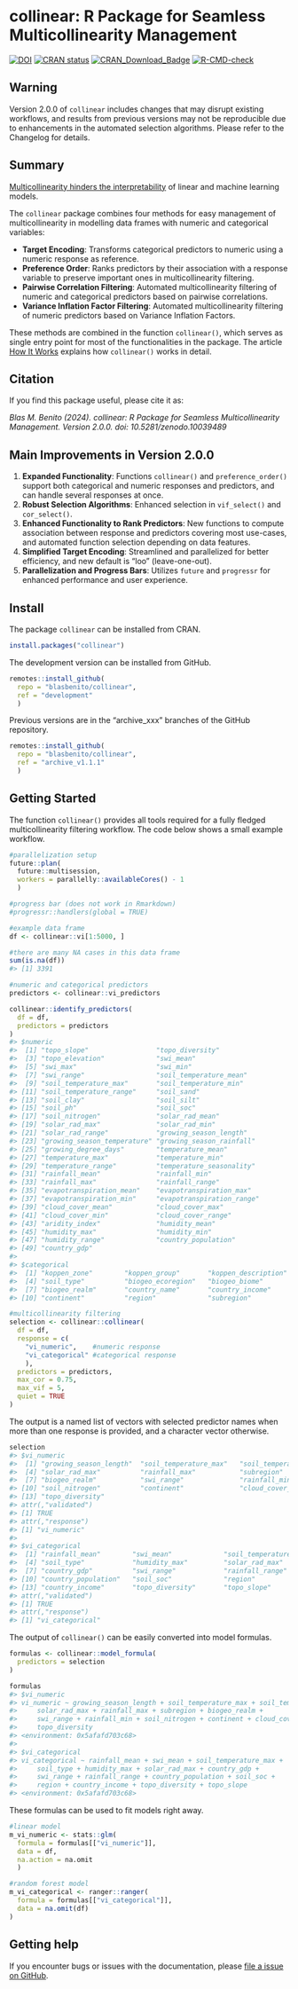 
<!-- README.md is generated from README.Rmd. Please edit that file -->
<!-- Development badges 
# collinear <a href="https://dplyr.tidyverse.org"><img src="man/figures/logo.png" align="right" height="138" /></a>
-->

# collinear: R Package for Seamless Multicollinearity Management

<!-- Development badges 
&#10;[![R-CMD-check](https://github.com/BlasBenito/collinear/actions/workflows/R-CMD-check.yaml/badge.svg)](https://github.com/BlasBenito/collinear/actions/workflows/R-CMD-check.yaml)
[![Devel-version](https://img.shields.io/badge/devel%20version-1.0.1-blue.svg)](https://github.com/blasbenito/collinear)
&#10;<!-- badges: start -->

[![DOI](https://zenodo.org/badge/DOI/10.5281/zenodo.10039489.svg)](https://doi.org/10.5281/zenodo.10039489)
[![CRAN
status](https://www.r-pkg.org/badges/version/collinear)](https://cran.r-project.org/package=collinear)
[![CRAN_Download_Badge](http://cranlogs.r-pkg.org/badges/grand-total/collinear)](https://CRAN.R-project.org/package=collinear)
[![R-CMD-check](https://github.com/BlasBenito/collinear/actions/workflows/R-CMD-check.yaml/badge.svg)](https://github.com/BlasBenito/collinear/actions/workflows/R-CMD-check.yaml)

<!-- badges: end -->

## Warning

Version 2.0.0 of `collinear` includes changes that may disrupt existing
workflows, and results from previous versions may not be reproducible
due to enhancements in the automated selection algorithms. Please refer
to the Changelog for details.

## Summary

[Multicollinearity hinders the
interpretability](https://www.blasbenito.com/post/multicollinearity-model-interpretability/)
of linear and machine learning models.

The `collinear` package combines four methods for easy management of
multicollinearity in modelling data frames with numeric and categorical
variables:

- **Target Encoding**: Transforms categorical predictors to numeric
  using a numeric response as reference.
- **Preference Order**: Ranks predictors by their association with a
  response variable to preserve important ones in multicollinearity
  filtering.
- **Pairwise Correlation Filtering**: Automated multicollinearity
  filtering of numeric and categorical predictors based on pairwise
  correlations.
- **Variance Inflation Factor Filtering**: Automated multicollinearity
  filtering of numeric predictors based on Variance Inflation Factors.

These methods are combined in the function `collinear()`, which serves
as single entry point for most of the functionalities in the package.
The article [How It
Works](https://blasbenito.github.io/collinear/articles/how_it_works.html)
explains how `collinear()` works in detail.

## Citation

If you find this package useful, please cite it as:

*Blas M. Benito (2024). collinear: R Package for Seamless
Multicollinearity Management. Version 2.0.0. doi:
10.5281/zenodo.10039489*

## Main Improvements in Version 2.0.0

1.  **Expanded Functionality**: Functions `collinear()` and
    `preference_order()` support both categorical and numeric responses
    and predictors, and can handle several responses at once.
2.  **Robust Selection Algorithms**: Enhanced selection in
    `vif_select()` and `cor_select()`.
3.  **Enhanced Functionality to Rank Predictors**: New functions to
    compute association between response and predictors covering most
    use-cases, and automated function selection depending on data
    features.
4.  **Simplified Target Encoding**: Streamlined and parallelized for
    better efficiency, and new default is “loo” (leave-one-out).
5.  **Parallelization and Progress Bars**: Utilizes `future` and
    `progressr` for enhanced performance and user experience.

## Install

The package `collinear` can be installed from CRAN.

``` r
install.packages("collinear")
```

The development version can be installed from GitHub.

``` r
remotes::install_github(
  repo = "blasbenito/collinear", 
  ref = "development"
  )
```

Previous versions are in the “archive_xxx” branches of the GitHub
repository.

``` r
remotes::install_github(
  repo = "blasbenito/collinear", 
  ref = "archive_v1.1.1"
  )
```

## Getting Started

The function `collinear()` provides all tools required for a fully
fledged multicollinearity filtering workflow. The code below shows a
small example workflow.

``` r
#parallelization setup
future::plan(
  future::multisession,
  workers = parallelly::availableCores() - 1
  )

#progress bar (does not work in Rmarkdown)
#progressr::handlers(global = TRUE)

#example data frame
df <- collinear::vi[1:5000, ]

#there are many NA cases in this data frame
sum(is.na(df))
#> [1] 3391
```

``` r
#numeric and categorical predictors
predictors <- collinear::vi_predictors

collinear::identify_predictors(
  df = df,
  predictors = predictors
)
#> $numeric
#>  [1] "topo_slope"                 "topo_diversity"            
#>  [3] "topo_elevation"             "swi_mean"                  
#>  [5] "swi_max"                    "swi_min"                   
#>  [7] "swi_range"                  "soil_temperature_mean"     
#>  [9] "soil_temperature_max"       "soil_temperature_min"      
#> [11] "soil_temperature_range"     "soil_sand"                 
#> [13] "soil_clay"                  "soil_silt"                 
#> [15] "soil_ph"                    "soil_soc"                  
#> [17] "soil_nitrogen"              "solar_rad_mean"            
#> [19] "solar_rad_max"              "solar_rad_min"             
#> [21] "solar_rad_range"            "growing_season_length"     
#> [23] "growing_season_temperature" "growing_season_rainfall"   
#> [25] "growing_degree_days"        "temperature_mean"          
#> [27] "temperature_max"            "temperature_min"           
#> [29] "temperature_range"          "temperature_seasonality"   
#> [31] "rainfall_mean"              "rainfall_min"              
#> [33] "rainfall_max"               "rainfall_range"            
#> [35] "evapotranspiration_mean"    "evapotranspiration_max"    
#> [37] "evapotranspiration_min"     "evapotranspiration_range"  
#> [39] "cloud_cover_mean"           "cloud_cover_max"           
#> [41] "cloud_cover_min"            "cloud_cover_range"         
#> [43] "aridity_index"              "humidity_mean"             
#> [45] "humidity_max"               "humidity_min"              
#> [47] "humidity_range"             "country_population"        
#> [49] "country_gdp"               
#> 
#> $categorical
#>  [1] "koppen_zone"        "koppen_group"       "koppen_description"
#>  [4] "soil_type"          "biogeo_ecoregion"   "biogeo_biome"      
#>  [7] "biogeo_realm"       "country_name"       "country_income"    
#> [10] "continent"          "region"             "subregion"
```

``` r
#multicollinearity filtering
selection <- collinear::collinear(
  df = df,
  response = c(
    "vi_numeric",    #numeric response
    "vi_categorical" #categorical response
    ),
  predictors = predictors,
  max_cor = 0.75,
  max_vif = 5,
  quiet = TRUE
)
```

The output is a named list of vectors with selected predictor names when
more than one response is provided, and a character vector otherwise.

``` r
selection
#> $vi_numeric
#>  [1] "growing_season_length"  "soil_temperature_max"   "soil_temperature_range"
#>  [4] "solar_rad_max"          "rainfall_max"           "subregion"             
#>  [7] "biogeo_realm"           "swi_range"              "rainfall_min"          
#> [10] "soil_nitrogen"          "continent"              "cloud_cover_range"     
#> [13] "topo_diversity"        
#> attr(,"validated")
#> [1] TRUE
#> attr(,"response")
#> [1] "vi_numeric"
#> 
#> $vi_categorical
#>  [1] "rainfall_mean"        "swi_mean"             "soil_temperature_max"
#>  [4] "soil_type"            "humidity_max"         "solar_rad_max"       
#>  [7] "country_gdp"          "swi_range"            "rainfall_range"      
#> [10] "country_population"   "soil_soc"             "region"              
#> [13] "country_income"       "topo_diversity"       "topo_slope"          
#> attr(,"validated")
#> [1] TRUE
#> attr(,"response")
#> [1] "vi_categorical"
```

The output of `collinear()` can be easily converted into model formulas.

``` r
formulas <- collinear::model_formula(
  predictors = selection
)

formulas
#> $vi_numeric
#> vi_numeric ~ growing_season_length + soil_temperature_max + soil_temperature_range + 
#>     solar_rad_max + rainfall_max + subregion + biogeo_realm + 
#>     swi_range + rainfall_min + soil_nitrogen + continent + cloud_cover_range + 
#>     topo_diversity
#> <environment: 0x5afafd703c68>
#> 
#> $vi_categorical
#> vi_categorical ~ rainfall_mean + swi_mean + soil_temperature_max + 
#>     soil_type + humidity_max + solar_rad_max + country_gdp + 
#>     swi_range + rainfall_range + country_population + soil_soc + 
#>     region + country_income + topo_diversity + topo_slope
#> <environment: 0x5afafd703c68>
```

These formulas can be used to fit models right away.

``` r
#linear model
m_vi_numeric <- stats::glm(
  formula = formulas[["vi_numeric"]], 
  data = df,
  na.action = na.omit
  )

#random forest model
m_vi_categorical <- ranger::ranger(
  formula = formulas[["vi_categorical"]],
  data = na.omit(df)
)
```

## Getting help

If you encounter bugs or issues with the documentation, please [file a
issue on GitHub](https://github.com/BlasBenito/collinear/issues).
